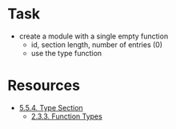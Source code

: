 # Task

- create a module with a single empty function
  - id, section length, number of entries (0)
  - use the type function

# Resources

- [5.5.4. Type Section](https://www.w3.org/TR/2019/REC-wasm-core-1-20191205/#binary-typesec)
    - [2.3.3. Function Types](https://www.w3.org/TR/2019/REC-wasm-core-1-20191205/#syntax-functype)
